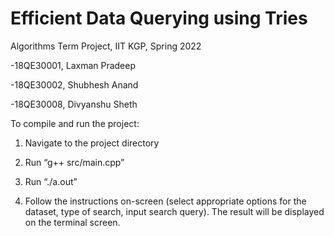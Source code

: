 # Efficient Data Querying using Tries

Algorithms Term Project, IIT KGP, Spring 2022

-18QE30001, Laxman Pradeep

-18QE30002, Shubhesh Anand

-18QE30008, Divyanshu Sheth


To compile and run the project:

1. Navigate to the project directory

2. Run “g++ src/main.cpp”

3. Run “./a.out”

4. Follow the instructions on-screen (select appropriate options for the dataset, type of search, input search query). The result will be displayed on the terminal screen.
